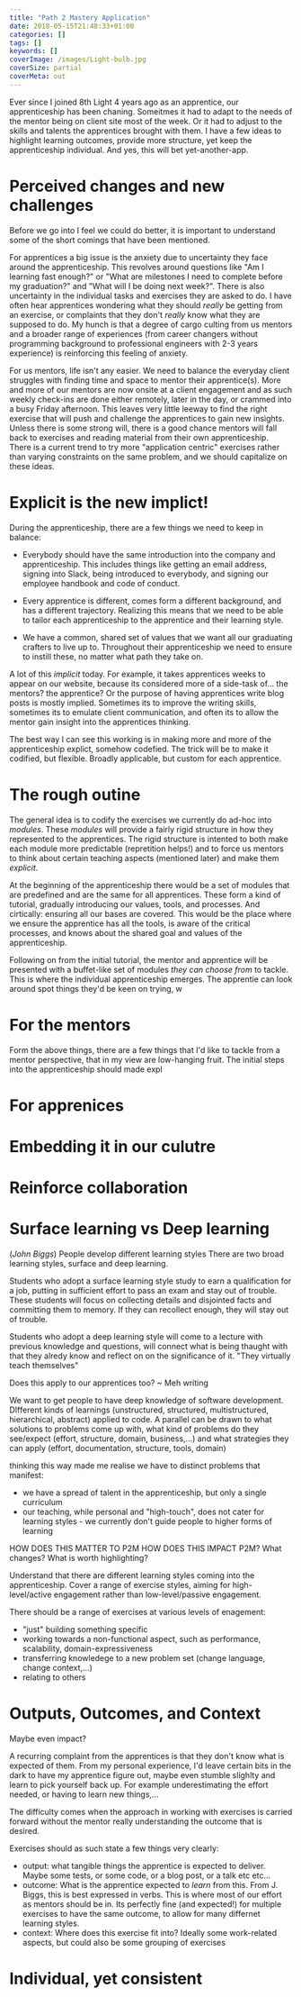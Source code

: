 ```yaml
---
title: "Path 2 Mastery Application"
date: 2018-05-15T21:48:33+01:00
categories: []
tags: []
keywords: []
coverImage: /images/Light-bulb.jpg
coverSize: partial
coverMeta: out
---
```


Ever since I joined 8th Light 4 years ago as an apprentice, our apprenticeship has been chaning.
Someitmes it had to adapt to the needs of the mentor being on client site most of the week.
Or it had to adjust to the skills and talents the apprentices brought with them.
I have a few ideas to highlight learning outcomes, provide more structure, yet keep the apprenticeship individual.
And yes, this will bet yet-another-app.

<!--more-->

# Perceived changes and new challenges

Before we go into I feel we could do better, it is important to understand some of the short comings that have been mentioned.

For apprentices a big issue is the anxiety due to uncertainty they face around the apprenticeship.
This revolves around questions like "Am I learning fast enough?" or "What are milestones I need to complete before my graduation?" and "What will I be doing next week?".
There is also uncertainty in the individual tasks and exercises they are asked to do.
I have often hear apprentices wondering what they should _really_ be getting from an exercise, or complaints that they don't _really_ know what they are supposed to do.
My hunch is that a degree of cargo culting from us mentors and a broader range of experiences (from career changers without programming background to professional engineers with 2-3 years experience) is reinforcing this feeling of anxiety.

For us mentors, life isn't any easier.
We need to balance the everyday client struggles with finding time and space to mentor their apprentice(s).
More and more of our mentors are now onsite at a client engagement and as such weekly check-ins are done either remotely, later in the day, or crammed into a busy Friday afternoon.
This leaves very little leeway to find the right exercise that will push and challenge the apprentices to gain new insights.
Unless there is some strong will, there is a good chance mentors will fall back to exercises and reading material from their own apprenticeship.
There is a current trend to try more "application centric" exercises rather than varying constraints on the same problem, and we should capitalize on these ideas.

# Explicit is the new implict!

During the apprenticeship, there are a few things we need to keep in balance:

* Everybody should have the same introduction into the company and apprenticeship.
  This includes things like getting an email address, signing into Slack, being introduced to everybody, and signing our employee handbook and code of conduct.

* Every apprentice is different, comes form a different background, and has a different trajectory.
  Realizing this means that we need to be able to tailor each apprenticeship to the apprentice and their learning style.

* We have a common, shared set of values that we want all our graduating crafters to live up to.
  Throughout their apprenticeship we need to ensure to instill these, no matter what path they take on.

A lot of this _implicit_ today.
For example, it takes apprentices weeks to appear on our website, because its considered more of a side-task of... the mentors? the apprentice?
Or the purpose of having apprentices write blog posts is mostly implied. Sometimes its to improve the writing skills, sometimes its to emulate client communication, and often its
to allow the mentor gain insight into the apprentices thinking.

The best way I can see this working is in making more and more of the apprenticeship explict, somehow codefied.
The trick will be to make it codified, but flexible.
Broadly applicable, but custom for each apprentice.


# The rough outine

The general idea is to codify the exercises we currently do ad-hoc into _modules_.
These _modules_ will provide a fairly rigid structure in how they represented to the apprentices.
The rigid structure is intented to both make each module more predictable (repretition helps!) and to force us mentors to think about certain teaching aspects (mentioned later) and make them _explicit_.

At the beginning of the apprenticeship there would be a set of modules that are predefined and are the same for all apprentices.
These form a kind of tutorial, gradually introducing our values, tools, and processes. And cirtically: ensuring all our bases are covered.
This would be the place where we ensure the apprentice has all the tools, is aware of the critical processes, and knows about the shared goal and values of the apprenticeship.

Following on from the initial tutorial, the mentor and apprentice will be presented with a buffet-like set of modules _they can choose from_ to tackle.
This is where the individual apprenticeship emerges. The apprentie can look around spot things they'd be keen on trying, w



# For the mentors

Form the above things, there are a few things that I'd like to tackle from a mentor perspective, that in my view are low-hanging fruit.
The initial steps into the apprenticeship should made expl


# For apprenices

# Embedding it in our culutre

# Reinforce collaboration


# Surface learning vs Deep learning

(_John Biggs_)
People develop different learning styles
There are two broad learning styles, surface and deep learning.

Students who adopt a surface learning style study to earn a qualification for a job, putting in sufficient effort to pass an exam and stay out of trouble.
These students will focus on collecting details and disjointed facts and committing them to memory. If they can recollect enough, they will stay out of trouble.

Students who adopt a deep learning style will come to a lecture with previous knowledge and questions, will connect what is being thaught with that they alredy know and reflect on
on the significance of it. "They virtually teach themselves"

Does this apply to our apprentices too? ~ Meh writing

We want to get people to have deep knowledge of software development.
DIfferent kinds of learnings (unstructured, structured, multistructured, hierarchical, abstract) applied to code.
A parallel can be drawn to what solutions to problems come up with, what kind of problems do they see/expect (effort, structure, domain, business,...) and what strategies they can apply (effort, documentation, structure, tools, domain)

thinking this way made me realise we have to distinct problems that manifest:
* we have a spread of talent in the apprenticeship, but only a single curriculum
* our teaching, while personal and "high-touch", does not cater for learning styles - we currently don't guide people to higher forms of learning

HOW DOES THIS MATTER TO P2M
HOW DOES THIS IMPACT P2M? What changes? What is worth highlighting?

Understand that there are different learning styles coming into the apprenticeship.
Cover a range of exercise styles, aiming for high-level/active engagement rather than low-level/passive engagement.

There should be a range of exercises at various levels of enagement:
 * "just" building something specific
 * working towards a non-functional aspect, such as performance, scalability, domain-expressiveness
 * transferring knowledege to a new problem set (change language, change context,...)
 * relating to others


# Outputs, Outcomes, and Context

Maybe even impact?

A recurring complaint from the apprentices is that they don't know what is expected of them.
From my personal experience, I'd leave certain bits in the dark to have my apprentice figure out, maybe even stumble slighlty and learn to pick yourself back up.
For example underestimating the effort needed, or having to learn new things,...

The difficulty comes when the approach in working with exercises is carried forward without the mentor really understanding the outcome that is desired.

Exercises should as such state a few things very clearly:
* output: what tangible things the apprentice is expected to deliver. Maybe some tests, or some code, or a blog post, or a talk etc etc...
* outcome: What is the apprentice expected to *learn* from this.
  From J. Biggs, this is best expressed in verbs. This is where most of our effort as mentors should be in.
  Its perfectly fine (and expected!) for multiple exercises to have the same outcome, to allow for many differnet learning styles.
* context: Where does this exercise fit into? Ideally some work-related aspects, but could also be some grouping of exercises


# Individual, yet consistent


